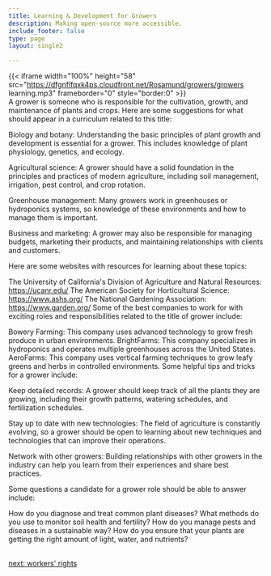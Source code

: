 ```yaml
---
title: Learning & Development for Growers
description: Making open-source more accessible.
include_footer: false
type: page
layout: single2

---
```


{{< iframe width="100%" height="58" src="https://dfgnflfqxk4ps.cloudfront.net/Rosamund/growers/growers learning.mp3" frameborder="0" style="border:0" >}}<br>
A grower is someone who is responsible for the cultivation, growth, and maintenance of plants and crops. Here are some suggestions for what should appear in a curriculum related to this title:

Biology and botany: Understanding the basic principles of plant growth and development is essential for a grower. This includes knowledge of plant physiology, genetics, and ecology.

Agricultural science: A grower should have a solid foundation in the principles and practices of modern agriculture, including soil management, irrigation, pest control, and crop rotation.

Greenhouse management: Many growers work in greenhouses or hydroponics systems, so knowledge of these environments and how to manage them is important.

Business and marketing: A grower may also be responsible for managing budgets, marketing their products, and maintaining relationships with clients and customers.

Here are some websites with resources for learning about these topics:

The University of California's Division of Agriculture and Natural Resources: https://ucanr.edu/
The American Society for Horticultural Science: https://www.ashs.org/
The National Gardening Association: https://www.garden.org/
Some of the best companies to work for with exciting roles and responsibilities related to the title of grower include:

Bowery Farming: This company uses advanced technology to grow fresh produce in urban environments.
BrightFarms: This company specializes in hydroponics and operates multiple greenhouses across the United States.
AeroFarms: This company uses vertical farming techniques to grow leafy greens and herbs in controlled environments.
Some helpful tips and tricks for a grower include:

Keep detailed records: A grower should keep track of all the plants they are growing, including their growth patterns, watering schedules, and fertilization schedules.

Stay up to date with new technologies: The field of agriculture is constantly evolving, so a grower should be open to learning about new techniques and technologies that can improve their operations.

Network with other growers: Building relationships with other growers in the industry can help you learn from their experiences and share best practices.

Some questions a candidate for a grower role should be able to answer include:

How do you diagnose and treat common plant diseases?
What methods do you use to monitor soil health and fertility?
How do you manage pests and diseases in a sustainable way?
How do you ensure that your plants are getting the right amount of light, water, and nutrients?

<br>
<a href="https://insights.workdojos.com/growers/rights">next: workers' rights</a>
</p>
